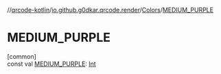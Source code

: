 //[qrcode-kotlin](../../../index.md)/[io.github.g0dkar.qrcode.render](../index.md)/[Colors](index.md)/[MEDIUM_PURPLE](-m-e-d-i-u-m_-p-u-r-p-l-e.md)

# MEDIUM_PURPLE

[common]\
const val [MEDIUM_PURPLE](-m-e-d-i-u-m_-p-u-r-p-l-e.md): [Int](https://kotlinlang.org/api/latest/jvm/stdlib/kotlin/-int/index.html)
